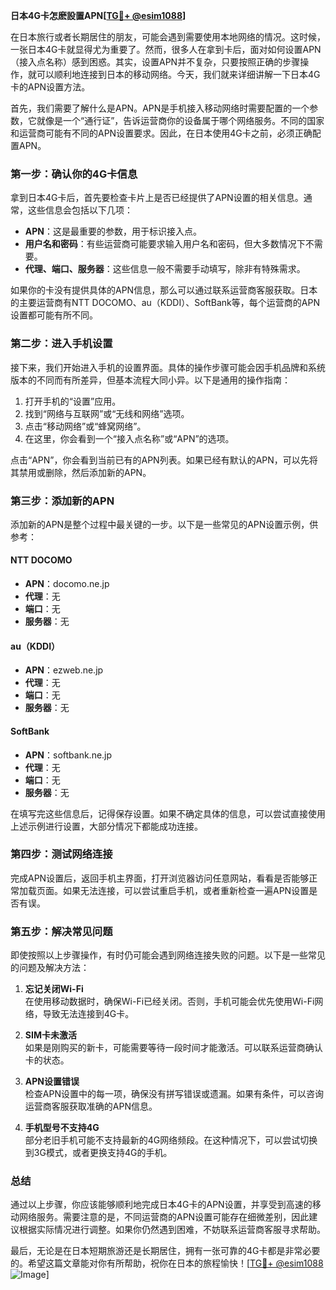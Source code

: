 **日本4G卡怎麽設置APN[[TG💪+ @esim1088](https://t.me/s/esim1088)]**

在日本旅行或者长期居住的朋友，可能会遇到需要使用本地网络的情况。这时候，一张日本4G卡就显得尤为重要了。然而，很多人在拿到卡后，面对如何设置APN（接入点名称）感到困惑。其实，设置APN并不复杂，只要按照正确的步骤操作，就可以顺利地连接到日本的移动网络。今天，我们就来详细讲解一下日本4G卡的APN设置方法。

首先，我们需要了解什么是APN。APN是手机接入移动网络时需要配置的一个参数，它就像是一个“通行证”，告诉运营商你的设备属于哪个网络服务。不同的国家和运营商可能有不同的APN设置要求。因此，在日本使用4G卡之前，必须正确配置APN。

### **第一步：确认你的4G卡信息**

拿到日本4G卡后，首先要检查卡片上是否已经提供了APN设置的相关信息。通常，这些信息会包括以下几项：

- **APN**：这是最重要的参数，用于标识接入点。
- **用户名和密码**：有些运营商可能要求输入用户名和密码，但大多数情况下不需要。
- **代理、端口、服务器**：这些信息一般不需要手动填写，除非有特殊需求。

如果你的卡没有提供具体的APN信息，那么可以通过联系运营商客服获取。日本的主要运营商有NTT DOCOMO、au（KDDI）、SoftBank等，每个运营商的APN设置都可能有所不同。

### **第二步：进入手机设置**

接下来，我们开始进入手机的设置界面。具体的操作步骤可能会因手机品牌和系统版本的不同而有所差异，但基本流程大同小异。以下是通用的操作指南：

1. 打开手机的“设置”应用。
2. 找到“网络与互联网”或“无线和网络”选项。
3. 点击“移动网络”或“蜂窝网络”。
4. 在这里，你会看到一个“接入点名称”或“APN”的选项。

点击“APN”，你会看到当前已有的APN列表。如果已经有默认的APN，可以先将其禁用或删除，然后添加新的APN。

### **第三步：添加新的APN**

添加新的APN是整个过程中最关键的一步。以下是一些常见的APN设置示例，供参考：

#### **NTT DOCOMO**
- **APN**：docomo.ne.jp
- **代理**：无
- **端口**：无
- **服务器**：无

#### **au（KDDI）**
- **APN**：ezweb.ne.jp
- **代理**：无
- **端口**：无
- **服务器**：无

#### **SoftBank**
- **APN**：softbank.ne.jp
- **代理**：无
- **端口**：无
- **服务器**：无

在填写完这些信息后，记得保存设置。如果不确定具体的信息，可以尝试直接使用上述示例进行设置，大部分情况下都能成功连接。

### **第四步：测试网络连接**

完成APN设置后，返回手机主界面，打开浏览器访问任意网站，看看是否能够正常加载页面。如果无法连接，可以尝试重启手机，或者重新检查一遍APN设置是否有误。

### **第五步：解决常见问题**

即使按照以上步骤操作，有时仍可能会遇到网络连接失败的问题。以下是一些常见的问题及解决方法：

1. **忘记关闭Wi-Fi**  
   在使用移动数据时，确保Wi-Fi已经关闭。否则，手机可能会优先使用Wi-Fi网络，导致无法连接到4G卡。

2. **SIM卡未激活**  
   如果是刚购买的新卡，可能需要等待一段时间才能激活。可以联系运营商确认卡的状态。

3. **APN设置错误**  
   检查APN设置中的每一项，确保没有拼写错误或遗漏。如果有条件，可以咨询运营商客服获取准确的APN信息。

4. **手机型号不支持4G**  
   部分老旧手机可能不支持最新的4G网络频段。在这种情况下，可以尝试切换到3G模式，或者更换支持4G的手机。

### **总结**

通过以上步骤，你应该能够顺利地完成日本4G卡的APN设置，并享受到高速的移动网络服务。需要注意的是，不同运营商的APN设置可能存在细微差别，因此建议根据实际情况进行调整。如果你仍然遇到困难，不妨联系运营商客服寻求帮助。

最后，无论是在日本短期旅游还是长期居住，拥有一张可靠的4G卡都是非常必要的。希望这篇文章能对你有所帮助，祝你在日本的旅程愉快！[[TG💪+ @esim1088](https://t.me/s/esim1088) ![Image](https://i.postimg.cc/4NQfJmqS/Snipaste-2025-05-13-00-14-12.png)]